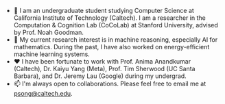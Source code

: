 - 👋 I am an undergraduate student studying Computer Science at California Institute of Technology (Caltech). I am a researcher in the <a style="text-decoration: none" target="_blank" href="https://cocolab.stanford.edu/">Computation & Cognition Lab (CoCoLab)</a> at Stanford University, advised by Prof. <a style="text-decoration: none" target="_blank" href="https://cocolab.stanford.edu/ndg.html">Noah Goodman</a>.
- 🔎 My current research interest is in machine reasoning, especially AI for mathematics. During the past, I have also worked on energy-efficient machine learning systems.
- ❤️ I have been fortunate to work with Prof. <a style="text-decoration: none" target="_blank" href="http://tensorlab.cms.caltech.edu/users/anima/">Anima Anandkumar</a> (Caltech), Dr. <a style="text-decoration: none" target="_blank" href="https://yangky11.github.io/">Kaiyu Yang</a> (Meta), Prof. <a style="text-decoration: none" target="_blank" href="https://www.arch.cs.ucsb.edu/prof-sherwood">Tim Sherwood</a> (UC Santa Barbara), and Dr. <a style="text-decoration: none" target="_blank" href="https://dl.acm.org/profile/81100206077">Jeremy Lau</a> (Google) during my undergrad.
- 📫 I'm always open to collaborations. Please feel free to email me at psong@caltech.edu.
<!---
Peiyang-Song/Peiyang-Song is a ✨ special ✨ repository because its `README.md` (this file) appears on your GitHub profile.
You can click the Preview link to take a look at your changes.
--->
